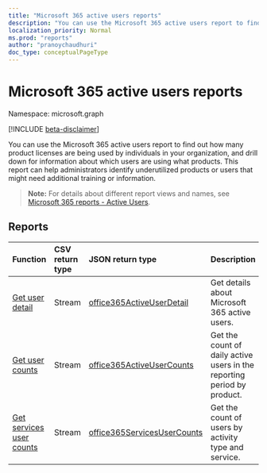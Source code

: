 ```yaml
---
title: "Microsoft 365 active users reports"
description: "You can use the Microsoft 365 active users report to find out how many product licenses are being used by individuals in your organization, and drill down for information about which users are using what products. This report can help administrators identify underutilized products or users that might need additional training or information."
localization_priority: Normal
ms.prod: "reports"
author: "pranoychaudhuri"
doc_type: conceptualPageType
---
```


# Microsoft 365 active users reports

Namespace: microsoft.graph

[!INCLUDE [beta-disclaimer](../../includes/beta-disclaimer.md)]

You can use the Microsoft 365 active users report to find out how many product licenses are being used by individuals in your organization, and drill down for information about which users are using what products. This report can help administrators identify underutilized products or users that might need additional training or information.

> **Note:** For details about different report views and names, see [Microsoft 365 reports - Active Users](https://support.office.com/client/Active-Users-fc1cf1d0-cd84-43fd-adb7-a4c4dfa8112d).

## Reports
| Function                                 | CSV return type | JSON return type                         | Description                              |
| :--------------------------------------- | :-------------- | :--------------------------------------- | ---------------------------------------- |
| [Get user detail](../api/reportroot-getoffice365activeuserdetail.md) | Stream          | [office365ActiveUserDetail](../resources/office365activeuserdetail.md) | Get details about Microsoft 365 active users. |
| [Get user counts](../api/reportroot-getoffice365activeusercounts.md) | Stream          | [office365ActiveUserCounts](../resources/office365activeusercounts.md) | Get the count of daily active users in the reporting period by product. |
| [Get services user counts](../api/reportroot-getoffice365servicesusercounts.md) | Stream          | [office365ServicesUserCounts](../resources/office365servicesusercounts.md) | Get the count of users by activity type and service. |


